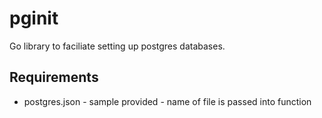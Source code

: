 pginit
=======

Go library to faciliate setting up postgres databases.

Requirements
------------
- postgres.json - sample provided - name of file is passed into function
